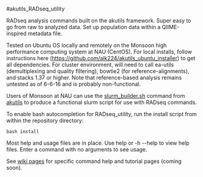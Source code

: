 #akutils_RADseq_utility  

RADseq analysis commands built on the akutils framework. Super easy to go from raw to analyzed data. Set up population data within a QIIME-inspired metadata file.  

Tested on Ubuntu OS locally and remotely on the Monsoon high performance computing system at NAU (CentOS). For local installs, follow instructions here (https://github.com/alk224/akutils_ubuntu_installer) to get all dependencies. For cluster environment, will need to call ea-utils (demultiplexing and quality filtering), bowtie2 (for reference-alignments), and stacks 1.37 or higher. Note that reference-based analysis remains untested as of 6-6-16 and is probably non-functional.

Users of Monsoon at NAU can use the [slurm_builder.sh](https://github.com/alk224/akutils-v1.2/wiki/slurm_builder.sh) command from [akutils](http://alk224.github.io/akutils-v1.2/) to produce a functional slurm script for use with RADseq commands.

To enable bash autocompletion for RADseq_utility, run the install script from within the repository directory:  

    bash install  


Most help and usage files are in place. Use help or -h --help to view help files. Enter a command with no arguments to see usage.  

See [wiki pages](https://github.com/alk224/akutils_RADseq_utility/wiki) for specific command help and tutorial pages (coming soon).  
